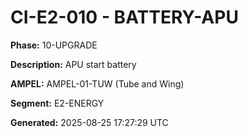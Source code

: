# CI-E2-010 - BATTERY-APU

**Phase:** 10-UPGRADE

**Description:** APU start battery

**AMPEL:** AMPEL-01-TUW (Tube and Wing)

**Segment:** E2-ENERGY

**Generated:** 2025-08-25 17:27:29 UTC
